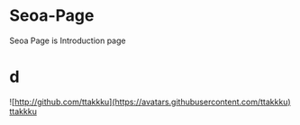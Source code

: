 # Seoa-Page
Seoa Page is  Introduction page

# d
![http://github.com/ttakkku](https://avatars.githubusercontent.com/ttakkku) <br> [ttakkku](http://github.com/ttakkku) <br>
